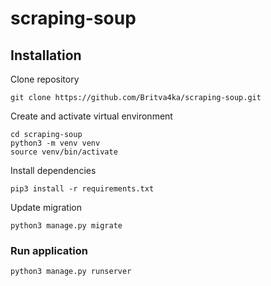 # scraping-soup

## Installation

Clone repository
```
git clone https://github.com/Britva4ka/scraping-soup.git
```

Create and activate virtual environment
```
cd scraping-soup
python3 -m venv venv
source venv/bin/activate
```

Install dependencies
```
pip3 install -r requirements.txt 
```
Update migration
```
python3 manage.py migrate
```

### Run application

```
python3 manage.py runserver
```